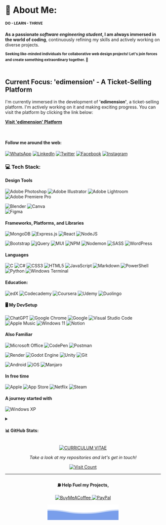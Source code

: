 # 💫 About Me:
<sup><strong> DO - LEARN - THRIVE </strong></sup>

**As a passionate _software engineering student_, I am always immersed in the world of coding**, continuously refining my skills and actively working on diverse projects.

<sup><strong> Seeking like-minded individuals for collaborative web design projects! Let's join forces and create something extraordinary together. 🤝</strong></sup>
<br><br>

## Current Focus: 'edimension' - A Ticket-Selling Platform

I'm currently immersed in the development of **'edimension'**, a ticket-selling platform. I'm actively working on it and making exciting progress. You can visit the platform by clicking the link below:

[**Visit 'edimension' Platform**](https://edimension.onrender.com/)


<br> 

#### Follow me around the web:
<a href="https://api.whatsapp.com/message/DHHNYSMEEUO7A1" target="_blank"><img src="https://img.shields.io/badge/WhatsApp-25D366?style=for-the-badge&logo=whatsapp&logoColor=white" alt="WhatsApp"></a>
<a href="https://linkedin.com/in/xlaki" target="_blank"><img src="https://img.shields.io/badge/linkedin-%230077B5.svg?style=for-the-badge&logo=linkedin&logoColor=white" alt="LinkedIn"></a>
<a href="https://twitter.com/mrlakix" target="_blank"><img src="https://img.shields.io/badge/Twitter-%231DA1F2.svg?style=for-the-badge&logo=Twitter&logoColor=white" alt="Twitter"></a>
<a href="https://facebook.com/izlaki" target="_blank"><img src="https://img.shields.io/badge/Facebook-%231877F2.svg?style=for-the-badge&logo=Facebook&logoColor=white" alt="Facebook"></a>
<a href="https://instagram.com/mr_laki__" target="_blank"><img src="https://img.shields.io/badge/Instagram-%23E4405F.svg?style=for-the-badge&logo=Instagram&logoColor=white" alt="Instagram"></a>

<!--
![Discord](https://img.shields.io/badge/Discord-%235865F2.svg?style=for-the-badge&logo=discord&logoColor=white)
![Gmail](https://img.shields.io/badge/Gmail-D14836?style=for-the-badge&logo=gmail&logoColor=white)
![Pinterest](https://img.shields.io/badge/Pinterest-%23E60023.svg?style=for-the-badge&logo=Pinterest&logoColor=white)
![Reddit](https://img.shields.io/badge/Reddit-FF4500?style=for-the-badge&logo=reddit&logoColor=white)
![Threads](https://img.shields.io/badge/Threads-000000?style=for-the-badge&logo=Threads&logoColor=white)
![Behance](https://img.shields.io/badge/Behance-1769ff?style=for-the-badge&logo=behance&logoColor=white)
![Upwork](https://img.shields.io/badge/UpWork-6FDA44?style=for-the-badge&logo=Upwork&logoColor=white)
![OpenSea](https://img.shields.io/badge/OpenSea-%232081E2.svg?style=for-the-badge&logo=opensea&logoColor=white)
 -->


### 💻 Tech Stack:

#### Design Tools
![Adobe Photoshop](https://img.shields.io/badge/adobephotoshop-%2331A8FF.svg?style=for-the-badge&logo=adobephotoshop&logoColor=white) 
![Adobe Illustrator](https://img.shields.io/badge/adobeillustrator-%23FF9A00.svg?style=for-the-badge&logo=adobeillustrator&logoColor=white) 
![Adobe Lightroom](https://img.shields.io/badge/Adobe%20Lightroom-31A8FF.svg?style=for-the-badge&logo=Adobe%20Lightroom&logoColor=white) 
![Adobe Premiere Pro](https://img.shields.io/badge/Adobe%20Premiere%20Pro-9999FF.svg?style=for-the-badge&logo=Adobe%20Premiere%20Pro&logoColor=white) 

![Blender](https://img.shields.io/badge/blender-%23F5792A.svg?style=for-the-badge&logo=blender&logoColor=white)
![Canva](https://img.shields.io/badge/Canva-%2300C4CC.svg?style=for-the-badge&logo=Canva&logoColor=white) 	
![Figma](https://img.shields.io/badge/figma-%23F24E1E.svg?style=for-the-badge&logo=figma&logoColor=white) 

#### Frameworks, Platforms, and Libraries
![MongoDB](https://img.shields.io/badge/MongoDB-%234ea94b.svg?style=for-the-badge&logo=mongodb&logoColor=white)
![Express.js](https://img.shields.io/badge/express.js-%23404d59.svg?style=for-the-badge&logo=express&logoColor=%2361DAFB)
![React](https://img.shields.io/badge/react-%2320232a.svg?style=for-the-badge&logo=react&logoColor=%2361DAFB)
![NodeJS](https://img.shields.io/badge/node.js-6DA55F?style=for-the-badge&logo=node.js&logoColor=white)

![Bootstrap](https://img.shields.io/badge/bootstrap-%238511FA.svg?style=for-the-badge&logo=bootstrap&logoColor=white)
![jQuery](https://img.shields.io/badge/jquery-%230769AD.svg?style=for-the-badge&logo=jquery&logoColor=white)
![MUI](https://img.shields.io/badge/MUI-%230081CB.svg?style=for-the-badge&logo=mui&logoColor=white)
![NPM](https://img.shields.io/badge/NPM-%23CB3837.svg?style=for-the-badge&logo=npm&logoColor=white)
![Nodemon](https://img.shields.io/badge/NODEMON-%23323330.svg?style=for-the-badge&logo=nodemon&logoColor=%BBDEAD)
![SASS](https://img.shields.io/badge/SASS-hotpink.svg?style=for-the-badge&logo=SASS&logoColor=white)
![WordPress](https://img.shields.io/badge/WordPress-%23117AC9.svg?style=for-the-badge&logo=WordPress&logoColor=white)

#### Languages
![C](https://img.shields.io/badge/c-%2300599C.svg?style=for-the-badge&logo=c&logoColor=white)
![C#](https://img.shields.io/badge/c%23-%23239120.svg?style=for-the-badge&logo=c-sharp&logoColor=white)
![CSS3](https://img.shields.io/badge/css3-%231572B6.svg?style=for-the-badge&logo=css3&logoColor=white)
![HTML5](https://img.shields.io/badge/html5-%23E34F26.svg?style=for-the-badge&logo=html5&logoColor=white)
![JavaScript](https://img.shields.io/badge/javascript-%23323330.svg?style=for-the-badge&logo=javascript&logoColor=%23F7DF1E)
![Markdown](https://img.shields.io/badge/markdown-%23000000.svg?style=for-the-badge&logo=markdown&logoColor=white)
![PowerShell](https://img.shields.io/badge/PowerShell-%235391FE.svg?style=for-the-badge&logo=powershell&logoColor=white)
![Python](https://img.shields.io/badge/python-3670A0?style=for-the-badge&logo=python&logoColor=ffdd54)
![Windows Terminal](https://img.shields.io/badge/Windows%20Terminal-%234D4D4D.svg?style=for-the-badge&logo=windows-terminal&logoColor=white)

#### Education:
![edX](https://img.shields.io/badge/edX-%2302262B.svg?style=for-the-badge&logo=edX&logoColor=white)
![Codecademy](https://img.shields.io/badge/Codecademy-FFF0E5?style=for-the-badge&logo=codecademy&logoColor=1F243A)
![Coursera](https://img.shields.io/badge/Coursera-%230056D2.svg?style=for-the-badge&logo=Coursera&logoColor=white)
![Udemy](https://img.shields.io/badge/Udemy-A435F0?style=for-the-badge&logo=Udemy&logoColor=white)
![Duolingo](https://img.shields.io/badge/Duolingo-%234DC730.svg?style=for-the-badge&logo=Duolingo&logoColor=white)

#### 🖥️ My DevSetup
![ChatGPT](https://img.shields.io/badge/chatGPT-74aa9c?style=for-the-badge&logo=openai&logoColor=white)
![Google Chrome](https://img.shields.io/badge/Google%20Chrome-4285F4?style=for-the-badge&logo=GoogleChrome&logoColor=white)
![Google](https://img.shields.io/badge/google-4285F4?style=for-the-badge&logo=google&logoColor=white)
![Visual Studio Code](https://img.shields.io/badge/Visual%20Studio%20Code-0078d7.svg?style=for-the-badge&logo=visual-studio-code&logoColor=white)
![Apple Music](https://img.shields.io/badge/Apple_Music-9933CC?style=for-the-badge&logo=apple-music&logoColor=white)
![Windows 11](https://img.shields.io/badge/Windows%2011-%230079d5.svg?style=for-the-badge&logo=Windows%2011&logoColor=white)
![Notion](https://img.shields.io/badge/Notion-%23000000.svg?style=for-the-badge&logo=notion&logoColor=white)

#### Also Familiar
![Microsoft Office](https://img.shields.io/badge/Microsoft_Office-D83B01?style=for-the-badge&logo=microsoft-office&logoColor=white)
![CodePen](https://img.shields.io/badge/CodePen-white?style=for-the-badge&logo=codepen&logoColor=black)
![Postman](https://img.shields.io/badge/Postman-FF6C37?style=for-the-badge&logo=postman&logoColor=white)

![Render](https://img.shields.io/badge/Render-%46E3B7.svg?style=for-the-badge&logo=render&logoColor=white)
![Godot Engine](https://img.shields.io/badge/GODOT-%23FFFFFF.svg?style=for-the-badge&logo=godot-engine)
![Unity](https://img.shields.io/badge/unity-%23000000.svg?style=for-the-badge&logo=unity&logoColor=white)
![Git](https://img.shields.io/badge/git-%23F05033.svg?style=for-the-badge&logo=git&logoColor=white)

![Android](https://img.shields.io/badge/Android-3DDC84?style=for-the-badge&logo=android&logoColor=white)
![iOS](https://img.shields.io/badge/iOS-000000?style=for-the-badge&logo=ios&logoColor=white)
![Manjaro](https://img.shields.io/badge/Manjaro-35BF5C?style=for-the-badge&logo=Manjaro&logoColor=white)

#### In free time
![Apple](https://img.shields.io/badge/Apple-%23000000.svg?style=for-the-badge&logo=apple&logoColor=white)
![App Store](https://img.shields.io/badge/App_Store-0D96F6?style=for-the-badge&logo=app-store&logoColor=white)
![Netflix](https://img.shields.io/badge/Netflix-E50914?style=for-the-badge&logo=netflix&logoColor=white)
![Steam](https://img.shields.io/badge/steam-%23000000.svg?style=for-the-badge&logo=steam&logoColor=white)

#### A journey started with 
![Windows XP](https://img.shields.io/badge/Windows%20xp-003399?style=for-the-badge&logo=windowsxp&logoColor=white)

<!-- https://ileriayo.github.io/markdown-badges/#table-of-contents -->

<details>
  <summary><h4>📊 GitHub Stats:</h4></summary>

  <p>
    <img src="https://github-readme-stats.vercel.app/api?username=LakiDIV&theme=nord&hide_border=false&include_all_commits=true&count_private=true" alt="GitHub Stats">
  </p>
  <p>
    <img src="https://github-readme-streak-stats.herokuapp.com/?user=LakiDIV&theme=nord&hide_border=false" alt="GitHub Streak Stats">
  </p>
  <p>
    <img src="https://github-readme-stats.vercel.app/api/top-langs/?username=LakiDIV&theme=nord&hide_border=false&include_all_commits=true&count_private=true&layout=compact" alt="Top Languages">
  </p>

</details>

<p align="center">
  <a href="https://lakidiv.github.io/cv/">
    <img src="https://img.shields.io/badge/CURRICULUM%20VITAE-%F0%9F%97%92%EF%B8%8F-blue" alt="CURRICULUM VITAE">
  </a>
</p>



<p align="center">
  <i>Take a look at my repositories and let's get in touch!</i>
</p>

<p align="center">
  <a href="https://github.com/LakiDIV?tab=repositories">
    <img src="https://profile-counter.glitch.me/LakiDIV/count.svg" alt="Visit Count">
  </a>
</p>

<hr>

<p align="center">
  <h4 align="center">⛽ Help Fuel my Projects,</h4>
</p>

<p align="center">
  <a href="https://buymeacoffee.com/xlaki">
    <img src="https://img.shields.io/badge/Buy%20Me%20a%20Coffee-ffdd00?style=for-the-badge&logo=buy-me-a-coffee&logoColor=black" alt="BuyMeACoffee">
  </a>
  <a href="https://paypal.me/artifypixels">
    <img src="https://img.shields.io/badge/PayPal-00457C?style=for-the-badge&logo=paypal&logoColor=white" alt="PayPal">
  </a>
</p>

<p align="center">
  <a href="https://github.com/LakiDIV">
    <img src="data/bottom_header.svg" alt="Lakshika Madhuranga">
  </a>
</p>



